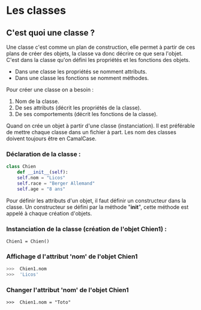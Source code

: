 # Les classes
## C'est quoi une classe ?
Une classe c'est comme un plan de construction, elle permet à partir de ces plans de créer des objets, la classe va donc décrire ce que sera l'objet.
C'est dans la classe qu'on défini les propriétés et les fonctions des objets.

* Dans une classe les propriétés se nomment attributs.
* Dans une classe les fonctions se nomment méthodes.

Pour créer une classe on a besoin :
1. Nom de la classe.
2. De ses attributs (décrit les propriétés de la classe).
3. De ses comportements (décrit les fonctions de la classe).

Quand on crée un objet à partir d'une classe (instanciation).
Il est préférable de mettre chaque classe dans un fichier à part.
Les nom des classes doivent toujours être en CamalCase.

### Déclaration de la classe :
```Python
class Chien
    def __init__(self):
	self.nom = "Licos"
	self.race = "Berger Allemand"
	self.age = "8 ans"
```
Pour définir les attributs d'un objet, il faut définir un constructeur dans la classe.
Un constructeur se défini par la méthode "__init__", cette méthode est appelé à chaque création d'objets.

### Instanciation de la classe (création de l'objet Chien1) :
```
Chien1 = Chien()
```
### Affichage d l'attribut 'nom' de l'objet Chien1
```python
>>>  Chien1.nom
>>>  'Licos'
``` 
### Changer l'attribut 'nom' de l'objet Chien1
```
>>>  Chien1.nom = "Toto"
``` 

